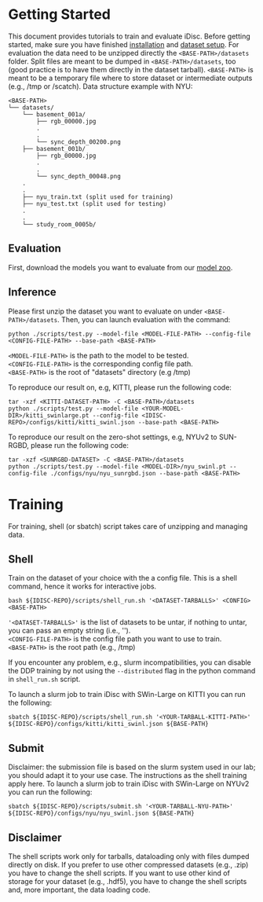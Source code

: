 # Getting Started
This document provides tutorials to train and evaluate iDisc. Before getting started, make sure you have finished [installation](INSTALL.md) and [dataset setup](DATA.md).
For evaluation the data need to be unzipped directly the ``<BASE-PATH>/datasets`` folder. Split files are meant to be dumped in ``<BASE-PATH>/datasets``, too (good practice is to have them directly in the dataset tarball).
``<BASE-PATH>`` is meant to be a temporary file where to store dataset or intermediate outputs (e.g., /tmp or /scatch).
Data structure example with NYU:
```
<BASE-PATH>
└── datasets/
    └── basement_001a/
        ├── rgb_00000.jpg
        .
        .
        └── sync_depth_00200.png
    ├── basement_001b/
        ├── rgb_00000.jpg
        .
        .
        └── sync_depth_00048.png
    .
    .
    ├── nyu_train.txt (split used for training)
    ├── nyu_test.txt (split used for testing)
    .
    .
    └── study_room_0005b/
```

## Evaluation
First, download the models you want to evaluate from our [model zoo](MODEL_ZOO.md).


## Inference

Please first unzip the dataset you want to evaluate on under ``<BASE-PATH>/datasets``. Then, you can launch evaluation with the command:
```shell
python ./scripts/test.py --model-file <MODEL-FILE-PATH> --config-file <CONFIG-FILE-PATH> --base-path <BASE-PATH>
```

`<MODEL-FILE-PATH>` is the path to the model to be tested.<br>
`<CONFIG-FILE-PATH>` is the corresponding config file path.<br>
`<BASE-PATH>` is the root of "datasets" directory (e.g /tmp)

To reproduce our result on, e.g, KITTI, please run the following code:
```shell
tar -xzf <KITTI-DATASET-PATH> -C <BASE-PATH>/datasets
python ./scripts/test.py --model-file <YOUR-MODEL-DIR>/kitti_swinlarge.pt --config-file <IDISC-REPO>/configs/kitti/kitti_swinl.json --base-path <BASE-PATH>
```

To reproduce our result on the zero-shot settings, e.g, NYUv2 to SUN-RGBD, please run the following code:
```shell
tar -xzf <SUNRGBD-DATASET> -C <BASE-PATH>/datasets
python ./scripts/test.py --model-file <MODEL-DIR>/nyu_swinl.pt --config-file ./configs/nyu/nyu_sunrgbd.json --base-path <BASE-PATH>
```

# Training
For training, shell (or sbatch) script takes care of unzipping and managing data.

## Shell
Train on the dataset of your choice with the a config file. This is a shell command, hence it works for interactive jobs.

```shell
bash ${IDISC-REPO}/scripts/shell_run.sh '<DATASET-TARBALLS>' <CONFIG> <BASE-PATH>
```
`'<DATASET-TARBALLS>'` is the list of datasets to be untar, if nothing to untar, you can pass an empty string (i.e., '').<br>
`<CONFIG-FILE-PATH>` is the config file path you want to use to train.<br>
`<BASE-PATH>` is the root path (e.g., /tmp)

If you encounter any problem, e.g., slurm incompatibilities, you can disable the DDP training by not using the ``--distributed`` flag in the python command in ``shell_run.sh`` script.

To launch a slurm job to train iDisc with SWin-Large on KITTI you can run the following:
```shell
sbatch ${IDISC-REPO}/scripts/shell_run.sh '<YOUR-TARBALL-KITTI-PATH>' ${IDISC-REPO}/configs/kitti/kitti_swinl.json ${BASE-PATH}
```


## Submit

Disclaimer: the submission file is based on the slurm system used in our lab; you should adapt it to your use case.
The instructions as the shell training apply here.
To launch a slurm job to train iDisc with SWin-Large on NYUv2 you can run the following:
```shell
sbatch ${IDISC-REPO}/scripts/submit.sh '<YOUR-TARBALL-NYU-PATH>' ${IDISC-REPO}/configs/nyu/nyu_swinl.json ${BASE-PATH}
```


## Disclaimer

The shell scripts work only for tarballs, dataloading only with files dumped directly on disk. If you prefer to use other compressed datasets (e.g., .zip) you have to change the shell scripts. 
If you want to use other kind of storage for your dataset (e.g., .hdf5), you have to change the shell scripts and, more important, the data loading code.
